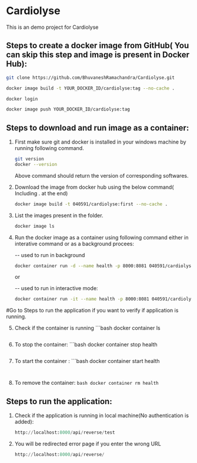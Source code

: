 # Cardiolyse
This is an demo project for Cardiolyse

## Steps to create a docker image from GitHub( You can skip this step and image is present in Docker Hub):

```bash
git clone https://github.com/BhuvaneshRamachandra/Cardiolyse.git 

docker image build -t YOUR_DOCKER_ID/cardiolyse:tag --no-cache .

docker login

docker image push YOUR_DOCKER_ID/cardiolyse:tag

```

## Steps to download and run image as a container:

 1. First make sure git and docker is installed in your windows machine by running following command.
 
	```bash
	git version
    docker --version
	```
	
	Above command should return the version of corresponding softwares.
	
 2. Download the image from docker hub using the below command( Including . at the end)
	```bash
	docker image build -t 040591/cardiolyse:first --no-cache .
	```
	
 3. List the images present in the folder.
 	```bash
	docker image ls
	```
	
 4. Run the docker image as a container using following command either in interative command or as a background procees:
    
	-- used to run in background
	```bash
	docker container run -d --name health -p 8000:8081 040591/cardiolyse:first 
	```
	
	or 
	
	-- used to run in interactive mode:
	```bash
	docker container run -it --name health -p 8000:8081 040591/cardiolyse:first 
	```
		
 #Go to Steps to run the application if you want to verify if application is running.

  5. Check if the container is running
  	```bash
     docker container ls
	 ```
	 
  6. To stop the container:
  	```bash
     docker container stop health 
	 ```
	 
  7. To start the container :
  	```bash
     docker container start health 
	 ```
   
  8. To remove the container:
  	```bash
    docker container rm health
	```
	
	
 ## Steps to run the application:

1. Check if the application is running in local machine(No authentication is added):

	```python
    http://localhost:8000/api/reverse/test
	```
	
2. You will be redirected error page if you enter the wrong URL
	```python
   http://localhost:8000/api/reverse/
   	```

